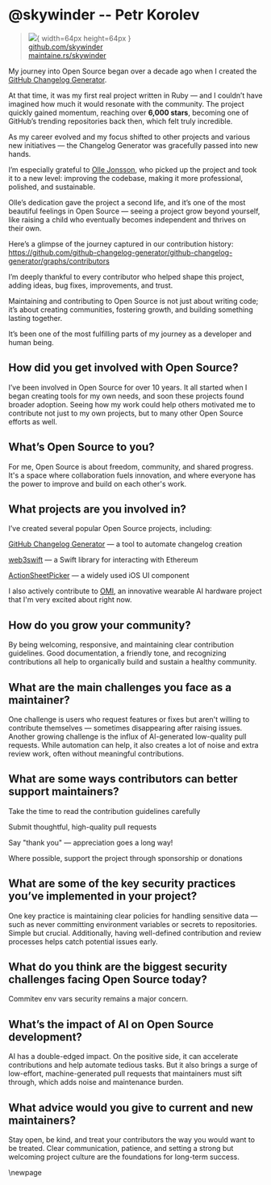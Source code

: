 # @skywinder -- Petr Korolev

> ![](https://github.com/skywinder.png){ width=64px height=64px }  
> [github.com/skywinder](https://github.com/skywinder)  
> [maintaine.rs/skywinder](https://maintaine.rs/skywinder)

My journey into Open Source began over a decade ago when I created the [GitHub Changelog Generator](https://github.com/github-changelog-generator/github-changelog-generator).

At that time, it was my first real project written in Ruby — and I couldn’t have imagined how much it would resonate with the community. The project quickly gained momentum, reaching over **6,000 stars**, becoming one of GitHub’s trending repositories back then, which felt truly incredible.

As my career evolved and my focus shifted to other projects and various new initiatives — the Changelog Generator was gracefully passed into new hands.

I’m especially grateful to [Olle Jonsson](https://github.com/olleolleolle), who picked up the project and took it to a new level: improving the codebase, making it more professional, polished, and sustainable.

Olle’s dedication gave the project a second life, and it’s one of the most beautiful feelings in Open Source — seeing a project grow beyond yourself, like raising a child who eventually becomes independent and thrives on their own.

Here’s a glimpse of the journey captured in our contribution history:
https://github.com/github-changelog-generator/github-changelog-generator/graphs/contributors

I’m deeply thankful to every contributor who helped shape this project, adding ideas, bug fixes, improvements, and trust.

Maintaining and contributing to Open Source is not just about writing code; it’s about creating communities, fostering growth, and building something lasting together.

It’s been one of the most fulfilling parts of my journey as a developer and human being.

## How did you get involved with Open Source?

I’ve been involved in Open Source for over 10 years. It all started when I began creating tools for my own needs, and soon these projects found broader adoption. Seeing how my work could help others motivated me to contribute not just to my own projects, but to many other Open Source efforts as well.

## What’s Open Source to you?

For me, Open Source is about freedom, community, and shared progress. It's a space where collaboration fuels innovation, and where everyone has the power to improve and build on each other's work.

## What projects are you involved in?

I’ve created several popular Open Source projects, including:

[GitHub Changelog Generator](https://github.com/github-changelog-generator/github-changelog-generator) — a tool to automate changelog creation

[web3swift](https://github.com/web3swift-team/web3swift) — a Swift library for interacting with Ethereum

[ActionSheetPicker](https://github.com/skywinder/ActionSheetPicker-3.0) — a widely used iOS UI component

I also actively contribute to [OMI](https://github.com/BasedHardware/omi/), an innovative wearable AI hardware project that I'm very excited about right now.

## How do you grow your community?

By being welcoming, responsive, and maintaining clear contribution guidelines. Good documentation, a friendly tone, and recognizing contributions all help to organically build and sustain a healthy community.

## What are the main challenges you face as a maintainer?

One challenge is users who request features or fixes but aren't willing to contribute themselves — sometimes disappearing after raising issues.
Another growing challenge is the influx of AI-generated low-quality pull requests. While automation can help, it also creates a lot of noise and extra review work, often without meaningful contributions.

## What are some ways contributors can better support maintainers?

Take the time to read the contribution guidelines carefully

Submit thoughtful, high-quality pull requests

Say "thank you" — appreciation goes a long way!

Where possible, support the project through sponsorship or donations

## What are some of the key security practices you’ve implemented in your project?

One key practice is maintaining clear policies for handling sensitive data — such as never committing environment variables or secrets to repositories. Simple but crucial.
Additionally, having well-defined contribution and review processes helps catch potential issues early.

## What do you think are the biggest security challenges facing Open Source today?

Commitev env vars security remains a major concern.

## What’s the impact of AI on Open Source development?

AI has a double-edged impact. On the positive side, it can accelerate contributions and help automate tedious tasks.
But it also brings a surge of low-effort, machine-generated pull requests that maintainers must sift through, which adds noise and maintenance burden.

## What advice would you give to current and new maintainers?

Stay open, be kind, and treat your contributors the way you would want to be treated.
Clear communication, patience, and setting a strong but welcoming project culture are the foundations for long-term success.

\newpage
